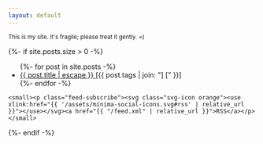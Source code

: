 ```yaml
---
layout: default
---
```


<small>This is my site. It's fragile; please treat it gently. =)</small>

<div class="home">
  {%- if site.posts.size > 0 -%}
    <ul class="post-list">
      {%- for post in site.posts -%}
      <li>
        <a class="post-link" href="{{ post.url | relative_url }}" title="{{ post.summary }}">
          {{ post.title | escape }}
        </a>
        <span class="post-meta">[{{ post.tags | join: "] [" }}]</span>
      </li>
      {%- endfor -%}
    </ul>

    <small><p class="feed-subscribe"><svg class="svg-icon orange"><use xlink:href="{{ '/assets/minima-social-icons.svg#rss' | relative_url }}"></use></svg><a href="{{ "/feed.xml" | relative_url }}">RSS</a></p></small>
  {%- endif -%}

</div>